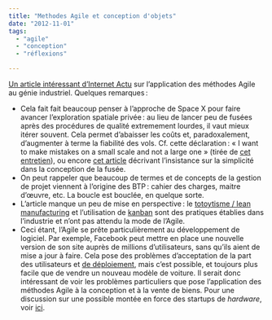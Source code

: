```yaml
---
title: "Methodes Agile et conception d'objets"
date: "2012-11-01"
tags:
  - "agile"
  - "conception"
  - "réflexions"

---
```


[Un article intéressant d’Internet Actu](http://www.internetactu.net/2012/10/31/methodes-agiles-la-conception-logicielle-appliquee-au-monde-physique/) sur l’application des méthodes Agile au génie industriel. Quelques remarques :

- Cela fait fait beaucoup penser à l’approche de Space X pour faire avancer l’exploration spatiale privée : au lieu de lancer peu de fusées après des procédures de qualité extremement lourdes, il vaut mieux itérer souvent. Cela permet d’abaisser les coûts et, paradoxalement, d’augmenter à terme la fiabilité des vols. Cf. cette déclaration : « I want to make mistakes on a small scale and not a large one » (tirée de [cet entretien](http://www.wired.com/science/space/news/2008/08/musk_qa)), ou encore [cet article](http://www.airspacemag.com/space-exploration/Visionary-Launchers-Employees.html) décrivant l’insistance sur la simplicité dans la conception de la fusée.
- On peut rappeler que beaucoup de termes et de concepts de la gestion de projet viennent à l’origine des BTP : cahier des charges, maitre d’œuvre, etc. La boucle est bouclée, en quelque sorte.
- L’article manque un peu de mise en perspective : le [totoytisme / lean manufacturing](http://en.wikipedia.org/wiki/Lean_manufacturing) et l’utilisation de [kanban](http://fr.wikipedia.org/wiki/Kanban) sont des pratiques établies dans l’industrie et n’ont pas attendu la mode de l’Agile.
- Ceci étant, l’Agile se prête particulièrement au développement de logiciel. Par exemple, Facebook peut mettre en place une nouvelle version de son site auprès de millions d’utilisateurs, sans qu’ils aient de mise a jour à faire. Cela pose des problèmes d’acceptation de la part des utilisateurs et [de déploiement](http://arstechnica.com/business/2012/04/exclusive-a-behind-the-scenes-look-at-facebook-release-engineering/), mais c’est possible, et toujours plus facile que de vendre un nouveau modèle de voiture. Il serait donc intéressant de voir les problèmes particuliers que pose l’application des méthodes Agile à la conception et à la vente de biens. Pour une discussion sur une possible montée en force des startups de _hardware_, voir [ici](http://news.ycombinator.com/item?id=4688863).
